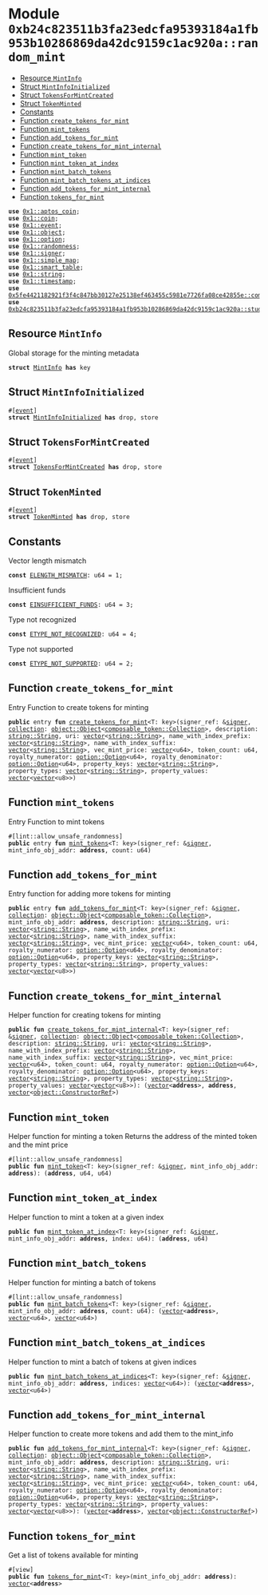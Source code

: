 
<a id="0xb24c823511b3fa23edcfa95393184a1fb953b10286869da42dc9159c1ac920a_random_mint"></a>

# Module `0xb24c823511b3fa23edcfa95393184a1fb953b10286869da42dc9159c1ac920a::random_mint`



-  [Resource `MintInfo`](#0xb24c823511b3fa23edcfa95393184a1fb953b10286869da42dc9159c1ac920a_random_mint_MintInfo)
-  [Struct `MintInfoInitialized`](#0xb24c823511b3fa23edcfa95393184a1fb953b10286869da42dc9159c1ac920a_random_mint_MintInfoInitialized)
-  [Struct `TokensForMintCreated`](#0xb24c823511b3fa23edcfa95393184a1fb953b10286869da42dc9159c1ac920a_random_mint_TokensForMintCreated)
-  [Struct `TokenMinted`](#0xb24c823511b3fa23edcfa95393184a1fb953b10286869da42dc9159c1ac920a_random_mint_TokenMinted)
-  [Constants](#@Constants_0)
-  [Function `create_tokens_for_mint`](#0xb24c823511b3fa23edcfa95393184a1fb953b10286869da42dc9159c1ac920a_random_mint_create_tokens_for_mint)
-  [Function `mint_tokens`](#0xb24c823511b3fa23edcfa95393184a1fb953b10286869da42dc9159c1ac920a_random_mint_mint_tokens)
-  [Function `add_tokens_for_mint`](#0xb24c823511b3fa23edcfa95393184a1fb953b10286869da42dc9159c1ac920a_random_mint_add_tokens_for_mint)
-  [Function `create_tokens_for_mint_internal`](#0xb24c823511b3fa23edcfa95393184a1fb953b10286869da42dc9159c1ac920a_random_mint_create_tokens_for_mint_internal)
-  [Function `mint_token`](#0xb24c823511b3fa23edcfa95393184a1fb953b10286869da42dc9159c1ac920a_random_mint_mint_token)
-  [Function `mint_token_at_index`](#0xb24c823511b3fa23edcfa95393184a1fb953b10286869da42dc9159c1ac920a_random_mint_mint_token_at_index)
-  [Function `mint_batch_tokens`](#0xb24c823511b3fa23edcfa95393184a1fb953b10286869da42dc9159c1ac920a_random_mint_mint_batch_tokens)
-  [Function `mint_batch_tokens_at_indices`](#0xb24c823511b3fa23edcfa95393184a1fb953b10286869da42dc9159c1ac920a_random_mint_mint_batch_tokens_at_indices)
-  [Function `add_tokens_for_mint_internal`](#0xb24c823511b3fa23edcfa95393184a1fb953b10286869da42dc9159c1ac920a_random_mint_add_tokens_for_mint_internal)
-  [Function `tokens_for_mint`](#0xb24c823511b3fa23edcfa95393184a1fb953b10286869da42dc9159c1ac920a_random_mint_tokens_for_mint)


<pre><code><b>use</b> <a href="">0x1::aptos_coin</a>;
<b>use</b> <a href="">0x1::coin</a>;
<b>use</b> <a href="">0x1::event</a>;
<b>use</b> <a href="">0x1::object</a>;
<b>use</b> <a href="">0x1::option</a>;
<b>use</b> <a href="">0x1::randomness</a>;
<b>use</b> <a href="">0x1::signer</a>;
<b>use</b> <a href="">0x1::simple_map</a>;
<b>use</b> <a href="">0x1::smart_table</a>;
<b>use</b> <a href="">0x1::string</a>;
<b>use</b> <a href="">0x1::timestamp</a>;
<b>use</b> <a href="">0x5fe4421182921f3f4c847bb30127e25138ef463455c5981e7726fa08ce42855e::composable_token</a>;
<b>use</b> <a href="studio.md#0xb24c823511b3fa23edcfa95393184a1fb953b10286869da42dc9159c1ac920a_studio">0xb24c823511b3fa23edcfa95393184a1fb953b10286869da42dc9159c1ac920a::studio</a>;
</code></pre>



<a id="0xb24c823511b3fa23edcfa95393184a1fb953b10286869da42dc9159c1ac920a_random_mint_MintInfo"></a>

## Resource `MintInfo`

Global storage for the minting metadata


<pre><code><b>struct</b> <a href="random_mint.md#0xb24c823511b3fa23edcfa95393184a1fb953b10286869da42dc9159c1ac920a_random_mint_MintInfo">MintInfo</a> <b>has</b> key
</code></pre>



<a id="0xb24c823511b3fa23edcfa95393184a1fb953b10286869da42dc9159c1ac920a_random_mint_MintInfoInitialized"></a>

## Struct `MintInfoInitialized`



<pre><code>#[<a href="">event</a>]
<b>struct</b> <a href="random_mint.md#0xb24c823511b3fa23edcfa95393184a1fb953b10286869da42dc9159c1ac920a_random_mint_MintInfoInitialized">MintInfoInitialized</a> <b>has</b> drop, store
</code></pre>



<a id="0xb24c823511b3fa23edcfa95393184a1fb953b10286869da42dc9159c1ac920a_random_mint_TokensForMintCreated"></a>

## Struct `TokensForMintCreated`



<pre><code>#[<a href="">event</a>]
<b>struct</b> <a href="random_mint.md#0xb24c823511b3fa23edcfa95393184a1fb953b10286869da42dc9159c1ac920a_random_mint_TokensForMintCreated">TokensForMintCreated</a> <b>has</b> drop, store
</code></pre>



<a id="0xb24c823511b3fa23edcfa95393184a1fb953b10286869da42dc9159c1ac920a_random_mint_TokenMinted"></a>

## Struct `TokenMinted`



<pre><code>#[<a href="">event</a>]
<b>struct</b> <a href="random_mint.md#0xb24c823511b3fa23edcfa95393184a1fb953b10286869da42dc9159c1ac920a_random_mint_TokenMinted">TokenMinted</a> <b>has</b> drop, store
</code></pre>



<a id="@Constants_0"></a>

## Constants


<a id="0xb24c823511b3fa23edcfa95393184a1fb953b10286869da42dc9159c1ac920a_random_mint_ELENGTH_MISMATCH"></a>

Vector length mismatch


<pre><code><b>const</b> <a href="random_mint.md#0xb24c823511b3fa23edcfa95393184a1fb953b10286869da42dc9159c1ac920a_random_mint_ELENGTH_MISMATCH">ELENGTH_MISMATCH</a>: u64 = 1;
</code></pre>



<a id="0xb24c823511b3fa23edcfa95393184a1fb953b10286869da42dc9159c1ac920a_random_mint_EINSUFFICIENT_FUNDS"></a>

Insufficient funds


<pre><code><b>const</b> <a href="random_mint.md#0xb24c823511b3fa23edcfa95393184a1fb953b10286869da42dc9159c1ac920a_random_mint_EINSUFFICIENT_FUNDS">EINSUFFICIENT_FUNDS</a>: u64 = 3;
</code></pre>



<a id="0xb24c823511b3fa23edcfa95393184a1fb953b10286869da42dc9159c1ac920a_random_mint_ETYPE_NOT_RECOGNIZED"></a>

Type not recognized


<pre><code><b>const</b> <a href="random_mint.md#0xb24c823511b3fa23edcfa95393184a1fb953b10286869da42dc9159c1ac920a_random_mint_ETYPE_NOT_RECOGNIZED">ETYPE_NOT_RECOGNIZED</a>: u64 = 4;
</code></pre>



<a id="0xb24c823511b3fa23edcfa95393184a1fb953b10286869da42dc9159c1ac920a_random_mint_ETYPE_NOT_SUPPORTED"></a>

Type not supported


<pre><code><b>const</b> <a href="random_mint.md#0xb24c823511b3fa23edcfa95393184a1fb953b10286869da42dc9159c1ac920a_random_mint_ETYPE_NOT_SUPPORTED">ETYPE_NOT_SUPPORTED</a>: u64 = 2;
</code></pre>



<a id="0xb24c823511b3fa23edcfa95393184a1fb953b10286869da42dc9159c1ac920a_random_mint_create_tokens_for_mint"></a>

## Function `create_tokens_for_mint`

Entry Function to create tokens for minting


<pre><code><b>public</b> entry <b>fun</b> <a href="random_mint.md#0xb24c823511b3fa23edcfa95393184a1fb953b10286869da42dc9159c1ac920a_random_mint_create_tokens_for_mint">create_tokens_for_mint</a>&lt;T: key&gt;(signer_ref: &<a href="">signer</a>, <a href="">collection</a>: <a href="_Object">object::Object</a>&lt;<a href="_Collection">composable_token::Collection</a>&gt;, description: <a href="_String">string::String</a>, uri: <a href="">vector</a>&lt;<a href="_String">string::String</a>&gt;, name_with_index_prefix: <a href="">vector</a>&lt;<a href="_String">string::String</a>&gt;, name_with_index_suffix: <a href="">vector</a>&lt;<a href="_String">string::String</a>&gt;, vec_mint_price: <a href="">vector</a>&lt;u64&gt;, token_count: u64, royalty_numerator: <a href="_Option">option::Option</a>&lt;u64&gt;, royalty_denominator: <a href="_Option">option::Option</a>&lt;u64&gt;, property_keys: <a href="">vector</a>&lt;<a href="_String">string::String</a>&gt;, property_types: <a href="">vector</a>&lt;<a href="_String">string::String</a>&gt;, property_values: <a href="">vector</a>&lt;<a href="">vector</a>&lt;u8&gt;&gt;)
</code></pre>



<a id="0xb24c823511b3fa23edcfa95393184a1fb953b10286869da42dc9159c1ac920a_random_mint_mint_tokens"></a>

## Function `mint_tokens`

Entry Function to mint tokens


<pre><code>#[lint::allow_unsafe_randomness]
<b>public</b> entry <b>fun</b> <a href="random_mint.md#0xb24c823511b3fa23edcfa95393184a1fb953b10286869da42dc9159c1ac920a_random_mint_mint_tokens">mint_tokens</a>&lt;T: key&gt;(signer_ref: &<a href="">signer</a>, mint_info_obj_addr: <b>address</b>, count: u64)
</code></pre>



<a id="0xb24c823511b3fa23edcfa95393184a1fb953b10286869da42dc9159c1ac920a_random_mint_add_tokens_for_mint"></a>

## Function `add_tokens_for_mint`

Entry function for adding more tokens for minting


<pre><code><b>public</b> entry <b>fun</b> <a href="random_mint.md#0xb24c823511b3fa23edcfa95393184a1fb953b10286869da42dc9159c1ac920a_random_mint_add_tokens_for_mint">add_tokens_for_mint</a>&lt;T: key&gt;(signer_ref: &<a href="">signer</a>, <a href="">collection</a>: <a href="_Object">object::Object</a>&lt;<a href="_Collection">composable_token::Collection</a>&gt;, mint_info_obj_addr: <b>address</b>, description: <a href="_String">string::String</a>, uri: <a href="">vector</a>&lt;<a href="_String">string::String</a>&gt;, name_with_index_prefix: <a href="">vector</a>&lt;<a href="_String">string::String</a>&gt;, name_with_index_suffix: <a href="">vector</a>&lt;<a href="_String">string::String</a>&gt;, vec_mint_price: <a href="">vector</a>&lt;u64&gt;, token_count: u64, royalty_numerator: <a href="_Option">option::Option</a>&lt;u64&gt;, royalty_denominator: <a href="_Option">option::Option</a>&lt;u64&gt;, property_keys: <a href="">vector</a>&lt;<a href="_String">string::String</a>&gt;, property_types: <a href="">vector</a>&lt;<a href="_String">string::String</a>&gt;, property_values: <a href="">vector</a>&lt;<a href="">vector</a>&lt;u8&gt;&gt;)
</code></pre>



<a id="0xb24c823511b3fa23edcfa95393184a1fb953b10286869da42dc9159c1ac920a_random_mint_create_tokens_for_mint_internal"></a>

## Function `create_tokens_for_mint_internal`

Helper function for creating tokens for minting


<pre><code><b>public</b> <b>fun</b> <a href="random_mint.md#0xb24c823511b3fa23edcfa95393184a1fb953b10286869da42dc9159c1ac920a_random_mint_create_tokens_for_mint_internal">create_tokens_for_mint_internal</a>&lt;T: key&gt;(signer_ref: &<a href="">signer</a>, <a href="">collection</a>: <a href="_Object">object::Object</a>&lt;<a href="_Collection">composable_token::Collection</a>&gt;, description: <a href="_String">string::String</a>, uri: <a href="">vector</a>&lt;<a href="_String">string::String</a>&gt;, name_with_index_prefix: <a href="">vector</a>&lt;<a href="_String">string::String</a>&gt;, name_with_index_suffix: <a href="">vector</a>&lt;<a href="_String">string::String</a>&gt;, vec_mint_price: <a href="">vector</a>&lt;u64&gt;, token_count: u64, royalty_numerator: <a href="_Option">option::Option</a>&lt;u64&gt;, royalty_denominator: <a href="_Option">option::Option</a>&lt;u64&gt;, property_keys: <a href="">vector</a>&lt;<a href="_String">string::String</a>&gt;, property_types: <a href="">vector</a>&lt;<a href="_String">string::String</a>&gt;, property_values: <a href="">vector</a>&lt;<a href="">vector</a>&lt;u8&gt;&gt;): (<a href="">vector</a>&lt;<b>address</b>&gt;, <b>address</b>, <a href="">vector</a>&lt;<a href="_ConstructorRef">object::ConstructorRef</a>&gt;)
</code></pre>



<a id="0xb24c823511b3fa23edcfa95393184a1fb953b10286869da42dc9159c1ac920a_random_mint_mint_token"></a>

## Function `mint_token`

Helper function for minting a token
Returns the address of the minted token and the mint price


<pre><code>#[lint::allow_unsafe_randomness]
<b>public</b> <b>fun</b> <a href="random_mint.md#0xb24c823511b3fa23edcfa95393184a1fb953b10286869da42dc9159c1ac920a_random_mint_mint_token">mint_token</a>&lt;T: key&gt;(signer_ref: &<a href="">signer</a>, mint_info_obj_addr: <b>address</b>): (<b>address</b>, u64, u64)
</code></pre>



<a id="0xb24c823511b3fa23edcfa95393184a1fb953b10286869da42dc9159c1ac920a_random_mint_mint_token_at_index"></a>

## Function `mint_token_at_index`

Helper function to mint a token at a given index


<pre><code><b>public</b> <b>fun</b> <a href="random_mint.md#0xb24c823511b3fa23edcfa95393184a1fb953b10286869da42dc9159c1ac920a_random_mint_mint_token_at_index">mint_token_at_index</a>&lt;T: key&gt;(signer_ref: &<a href="">signer</a>, mint_info_obj_addr: <b>address</b>, index: u64): (<b>address</b>, u64)
</code></pre>



<a id="0xb24c823511b3fa23edcfa95393184a1fb953b10286869da42dc9159c1ac920a_random_mint_mint_batch_tokens"></a>

## Function `mint_batch_tokens`

Helper function for minting a batch of tokens


<pre><code>#[lint::allow_unsafe_randomness]
<b>public</b> <b>fun</b> <a href="random_mint.md#0xb24c823511b3fa23edcfa95393184a1fb953b10286869da42dc9159c1ac920a_random_mint_mint_batch_tokens">mint_batch_tokens</a>&lt;T: key&gt;(signer_ref: &<a href="">signer</a>, mint_info_obj_addr: <b>address</b>, count: u64): (<a href="">vector</a>&lt;<b>address</b>&gt;, <a href="">vector</a>&lt;u64&gt;, <a href="">vector</a>&lt;u64&gt;)
</code></pre>



<a id="0xb24c823511b3fa23edcfa95393184a1fb953b10286869da42dc9159c1ac920a_random_mint_mint_batch_tokens_at_indices"></a>

## Function `mint_batch_tokens_at_indices`

Helper function to mint a batch of tokens at given indices


<pre><code><b>public</b> <b>fun</b> <a href="random_mint.md#0xb24c823511b3fa23edcfa95393184a1fb953b10286869da42dc9159c1ac920a_random_mint_mint_batch_tokens_at_indices">mint_batch_tokens_at_indices</a>&lt;T: key&gt;(signer_ref: &<a href="">signer</a>, mint_info_obj_addr: <b>address</b>, indices: <a href="">vector</a>&lt;u64&gt;): (<a href="">vector</a>&lt;<b>address</b>&gt;, <a href="">vector</a>&lt;u64&gt;)
</code></pre>



<a id="0xb24c823511b3fa23edcfa95393184a1fb953b10286869da42dc9159c1ac920a_random_mint_add_tokens_for_mint_internal"></a>

## Function `add_tokens_for_mint_internal`

Helper function to create more tokens and add them to the mint_info


<pre><code><b>public</b> <b>fun</b> <a href="random_mint.md#0xb24c823511b3fa23edcfa95393184a1fb953b10286869da42dc9159c1ac920a_random_mint_add_tokens_for_mint_internal">add_tokens_for_mint_internal</a>&lt;T: key&gt;(signer_ref: &<a href="">signer</a>, <a href="">collection</a>: <a href="_Object">object::Object</a>&lt;<a href="_Collection">composable_token::Collection</a>&gt;, mint_info_obj_addr: <b>address</b>, description: <a href="_String">string::String</a>, uri: <a href="">vector</a>&lt;<a href="_String">string::String</a>&gt;, name_with_index_prefix: <a href="">vector</a>&lt;<a href="_String">string::String</a>&gt;, name_with_index_suffix: <a href="">vector</a>&lt;<a href="_String">string::String</a>&gt;, vec_mint_price: <a href="">vector</a>&lt;u64&gt;, token_count: u64, royalty_numerator: <a href="_Option">option::Option</a>&lt;u64&gt;, royalty_denominator: <a href="_Option">option::Option</a>&lt;u64&gt;, property_keys: <a href="">vector</a>&lt;<a href="_String">string::String</a>&gt;, property_types: <a href="">vector</a>&lt;<a href="_String">string::String</a>&gt;, property_values: <a href="">vector</a>&lt;<a href="">vector</a>&lt;u8&gt;&gt;): (<a href="">vector</a>&lt;<b>address</b>&gt;, <a href="">vector</a>&lt;<a href="_ConstructorRef">object::ConstructorRef</a>&gt;)
</code></pre>



<a id="0xb24c823511b3fa23edcfa95393184a1fb953b10286869da42dc9159c1ac920a_random_mint_tokens_for_mint"></a>

## Function `tokens_for_mint`

Get a list of tokens available for minting


<pre><code>#[view]
<b>public</b> <b>fun</b> <a href="random_mint.md#0xb24c823511b3fa23edcfa95393184a1fb953b10286869da42dc9159c1ac920a_random_mint_tokens_for_mint">tokens_for_mint</a>&lt;T: key&gt;(mint_info_obj_addr: <b>address</b>): <a href="">vector</a>&lt;<b>address</b>&gt;
</code></pre>
